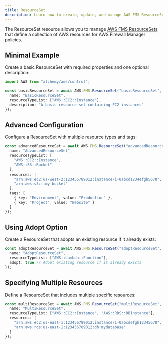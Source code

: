 ```yaml
---
title: ResourceSet
description: Learn how to create, update, and manage AWS FMS ResourceSets using Alchemy Cloud Control.
---
```



The ResourceSet resource allows you to manage [AWS FMS ResourceSets](https://docs.aws.amazon.com/fms/latest/userguide/) that define a collection of AWS resources for AWS Firewall Manager policies.

## Minimal Example

Create a basic ResourceSet with required properties and one optional description:

```ts
import AWS from "alchemy/aws/control";

const basicResourceSet = await AWS.FMS.ResourceSet("basicResourceSet", {
  name: "BasicResourceSet",
  resourceTypeList: ["AWS::EC2::Instance"],
  description: "A basic resource set containing EC2 instances"
});
```

## Advanced Configuration

Configure a ResourceSet with multiple resource types and tags:

```ts
const advancedResourceSet = await AWS.FMS.ResourceSet("advancedResourceSet", {
  name: "AdvancedResourceSet",
  resourceTypeList: [
    "AWS::EC2::Instance",
    "AWS::S3::Bucket"
  ],
  resources: [
    "arn:aws:ec2:us-west-2:123456789012:instance/i-0abcd1234efgh5678",
    "arn:aws:s3:::my-bucket"
  ],
  tags: [
    { key: "Environment", value: "Production" },
    { key: "Project", value: "Website" }
  ]
});
```

## Using Adopt Option

Create a ResourceSet that adopts an existing resource if it already exists:

```ts
const adoptResourceSet = await AWS.FMS.ResourceSet("adoptResourceSet", {
  name: "AdoptResourceSet",
  resourceTypeList: ["AWS::Lambda::Function"],
  adopt: true // Adopt existing resource if it already exists
});
```

## Specifying Multiple Resources

Define a ResourceSet that includes multiple specific resources:

```ts
const multiResourceSet = await AWS.FMS.ResourceSet("multiResourceSet", {
  name: "MultiResourceSet",
  resourceTypeList: ["AWS::EC2::Instance", "AWS::RDS::DBInstance"],
  resources: [
    "arn:aws:ec2:us-east-1:123456789012:instance/i-0abcdefgh12345678",
    "arn:aws:rds:us-east-1:123456789012:db:mydatabase"
  ]
});
```
